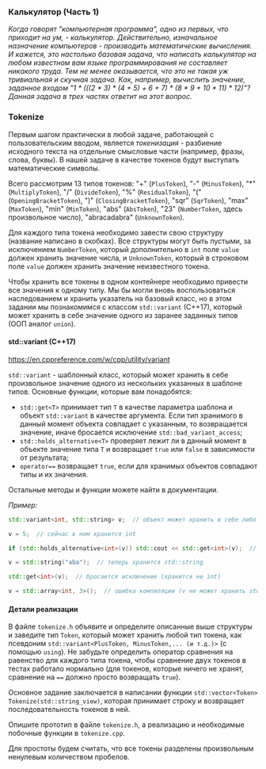### Калькулятор (Часть 1)

*Когда говорят "компьютерная программа", одно из первых, что приходит на ум, - калькулятор. Действительно, изначальное
назначение компьютеров - производить математические вычисления. И кажется, это настолько базовая задача, что написать
калькулятор на любом известном вам языке программирования не составляет никакого труда. Тем не менее оказывается, что
это не такая уж тривиальная и скучная задача. Как, например, вычислить значение, заданное входом
"1 * (((2 * 3) * (4 + 5) + 6 + 7) * (8 * 9 + 10 * 11) * 12)"? Данная задача в трех частях ответит на этот вопрос.*

### Tokenize

Первым шагом практически в любой задаче, работающей с пользовательским вводом, является *токенизация* - разбиение
исходного текста на отдельные смысловые части (например, фразы, слова, буквы). В нашей задаче в качестве токенов будут
выступать математические символы.

Всего рассмотрим 13 типов токенов: "+" (`PlusToken`), "-" (`MinusToken`), "*" (`MultiplyToken`), "/" (`DivideToken`),
"%" (`ResidualToken`), "(" (`OpeningBracketToken`), ")" (`ClosingBracketToken`), "sqr" (`SqrToken`), "max" (`MaxToken`),
"min" (`MinToken`), "abs" (`AbsToken`), "23" (`NumberToken`, здесь произвольное число), "abracadabra" (`UnknownToken`).

Для каждого типа токена необходимо завести свою структуру (название написано в скобках). Все структуры могут быть
пустыми, за исключением `NumberToken`, который дополнительно в `int` поле `value` должен хранить значение числа, и
`UnknownToken`, который в строковом поле `value` должен хранить значение неизвестного токена.

Чтобы хранить все токены в одном контейнере необходимо привести все значения к одному типу. Мы бы могли вновь
воспользоваться наследованием и хранить указатель на базовый класс, но в этом задании мы познакомимся с классом
`std::variant` (C++17), который может хранить в себе значение одного из заранее заданных типов (ООП аналог `union`).

#### std::variant (C++17)

https://en.cppreference.com/w/cpp/utility/variant

`std::variant` - шаблонный класс, который может хранить в себе произвольное значение одного из нескольких указанных в
шаблоне типов. Основные функции, которые вам понадобятся:
* `std::get<T>` принимает тип `T` в качестве параметра шаблона и объект `std::variant` в качестве аргумента. Если тип
  хранимого в данный момент объекта совпадает с указанным, то возвращается значение, иначе бросается исключение
  `std::bad_variant_access`;
* `std::holds_alternative<T>` проверяет лежит ли в данный момент в объекте значение типа `T` и возвращает `true` или
  `false` в зависимости от результата;
* `operator==` возвращает `true`, если для хранимых объектов совпадают типы и их значения.

Остальные методы и функции можете найти в документации.

*Пример:*
```c++
std::variant<int, std::string> v;  // объект может хранить в себе либо int, либо std::string

v = 5;  // сейчас в нем хранится int

if (std::holds_alternative<int>(v)) std::cout << std::get<int>(v);  // на экране "5"

v = std::string("aba");  // теперь хранится std::string

std::get<int>(v);  // бросается исключение (хранится не int)

v = std::array<int, 3>();  // ошибка компиляции (v не может хранить std::array<int, 3>)
```

#### Детали реализации

В файле `tokenize.h` объявите и определите описанные выше структуры и заведите тип `Token`, который может хранить любой
тип токена, как псевдоним `std::variant<PlusToken, MinusToken,... (и т.д.)>` (с помощью `using`). Не забудьте определить
оператор сравнения на равенство для каждого типа токена, чтобы сравнение двух токенов в тестах работало нормально (для
токенов, которые ничего не хранят, сравнение на `==` должно просто возвращать `true`).

Основное задание заключается в написании функции `std::vector<Token> Tokenize(std::string_view)`, которая принимает
строку и возвращает последовательность токенов в ней.

Опишите прототип в файле `tokenize.h`, а реализацию и необходимые побочные функции в `tokenize.cpp`.

Для простоты будем считать, что все токены разделены произвольным ненулевым количеством пробелов.
